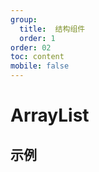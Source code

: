 ```yaml
---
group:
  title:  结构组件
  order: 1
order: 02
toc: content
mobile: false
---
```


# ArrayList



## 示例

<code src="./examples/ArrayList" compact background="#fff"></code>

